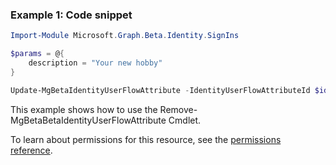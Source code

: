 ### Example 1: Code snippet

```powershellImport-Module Microsoft.Graph.Beta.Identity.SignIns

$params = @{
	description = "Your new hobby"
}

Update-MgBetaIdentityUserFlowAttribute -IdentityUserFlowAttributeId $identityUserFlowAttributeId -BodyParameter $params
```
This example shows how to use the Remove-MgBetaBetaIdentityUserFlowAttribute Cmdlet.
To learn about permissions for this resource, see the [permissions reference](/graph/permissions-reference).

